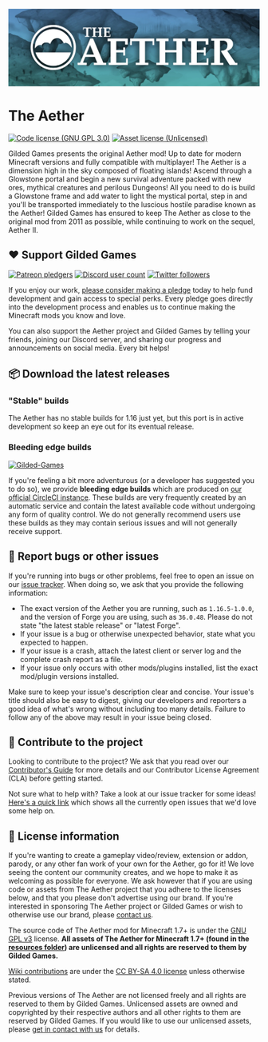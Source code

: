 ![Banner image](doc/banner.webp)
# The Aether
[![Code license (GNU GPL 3.0)](https://img.shields.io/badge/code%20license-GNU%20GPLv3-green.svg?style=flat-square)](https://www.gnu.org/licenses/gpl-3.0.en.html)
[![Asset license (Unlicensed)](https://img.shields.io/badge/assets%20license-All%20Rights%20Reserved-red.svg?style=flat-square)](https://creativecommons.org/licenses/by-sa/4.0/)

Gilded Games presents the original Aether mod! Up to date for modern Minecraft versions and fully compatible with multiplayer! The Aether is a dimension high in the sky composed of floating islands! Ascend through a Glowstone portal and begin a new survival adventure packed with new ores, mythical creatures and perilous Dungeons! All you need to do is build a Glowstone frame and add water to light the mystical portal, step in and you'll be transported immediately to the luscious hostile paradise known as the Aether! Gilded Games has ensured to keep The Aether as close to the original mod from 2011 as possible, while continuing to work on the sequel, Aether II.

## :heart: Support Gilded Games

[![Patreon pledgers](https://img.shields.io/badge/endpoint.svg?url=https%3A%2F%2Fshieldsio-patreon.herokuapp.com%2FGildedGames&style=flat-square)](https://patreon.com/GildedGames)
[![Discord user count](https://img.shields.io/discord/118816101936267265.svg?logoColor=FFFFFF&logo=discord&color=7289DA&style=flat-square)](https://discord.gg/yrFDeVZEwt)
[![Twitter followers](https://img.shields.io/twitter/follow/DevAether.svg?logo=twitter&label=twitter&style=flat-square)](https://twitter.com/DevAether)

If you enjoy our work, [please consider making a pledge](https://patreon.com/GildedGames) today to help fund development and gain access to special perks. Every pledge goes directly into the development process and enables us to continue making the Minecraft mods you know and love.

You can also support the Aether project and Gilded Games by telling your friends, joining our Discord server, and sharing our progress and announcements on social media. Every bit helps!

## :package: Download the latest releases
### "Stable" builds
The Aether has no stable builds for 1.16 just yet, but this port is in active development so keep an eye out for its eventual release.

### Bleeding edge builds
[![Gilded-Games](https://circleci.com/gh/Gilded-Games/The-Aether.svg?style=shield)](https://app.circleci.com/pipelines/github/Gilded-Games/The-Aether?branch=1.16)

If you're feeling a bit more adventurous (or a developer has suggested you to do so), we provide **bleeding edge builds** which are produced on [our official CircleCI instance](https://app.circleci.com/projects/project-dashboard/github/Gilded-Games/). These builds are very frequently created by an automatic service and contain the latest available code without undergoing any form of quality control. We do not generally recommend users use these builds as they may contain serious issues and will not generally receive support.

## :bug: Report bugs or other issues
If you're running into bugs or other problems, feel free to open an issue on our [issue tracker](https://github.com/Gilded-Games/The-Aether/issues). When doing so, we ask that you provide the following information:

- The exact version of the Aether you are running, such as `1.16.5-1.0.0`, and the version of Forge you are using, such as `36.0.48`. Please do not state "the latest stable release" or "latest Forge".
- If your issue is a bug or otherwise unexpected behavior, state what you expected to happen.
- If your issue is a crash, attach the latest client or server log and the complete crash report as a file.
- If your issue only occurs with other mods/plugins installed, list the exact mod/plugin versions installed.

Make sure to keep your issue's description clear and concise. Your issue's title should also be easy to digest, giving our developers and reporters a good idea of what's wrong without including too many details. Failure to follow any of the above may result in your issue being closed.

## :wrench: Contribute to the project
Looking to contribute to the project? We ask that you read over our [Contributor's Guide](https://github.com/Gilded-Games/The-Aether/blob/1.16/CONTRIBUTING.md) for more details and our Contributor License Agreement (CLA) before getting started.

Not sure what to help with? Take a look at our issue tracker for some ideas! [Here's a quick link](https://github.com/Gilded-Games/The-Aether/labels/status%2Fhelp-wanted) which shows all the currently open issues that we'd love some help on.

## :scroll: License information
If you're wanting to create a gameplay video/review, extension or addon, parody, or any other fan work of your own for the Aether, go for it! We love seeing the content our community creates, and we hope to make it as welcoming as possible for everyone. We ask however that if you are using code or assets from The Aether project that you adhere to the licenses below, and that you please don't advertise using our brand. If you're interested in sponsoring The Aether project or Gilded Games or wish to otherwise use our brand, please [contact us](mailto:support@gildedgames.com).

The source code of The Aether mod for Minecraft 1.7+ is under the [GNU GPL v3](https://www.gnu.org/licenses/gpl-3.0.en.html) license. **All assets of The Aether for Minecraft 1.7+ (found in the [resources folder](https://github.com/Gilded-Games/The-Aether/tree/1.16/src/main/resources/assets)) are unlicensed and all rights are reserved to them by Gilded Games.** 

[Wiki contributions](https://github.com/Gilded-Games/The-Aether/wiki) are under the [CC BY-SA 4.0 license](https://creativecommons.org/licenses/by-sa/4.0/) unless otherwise stated.

Previous versions of The Aether are not licensed freely and all rights are reserved to them by Gilded Games. Unlicensed assets are owned and copyrighted by their respective authors and all other rights to them are reserved by Gilded Games. If you would like to use
our unlicensed assets, please [get in contact with us](mailto:support@gildedgames.com) for details.
